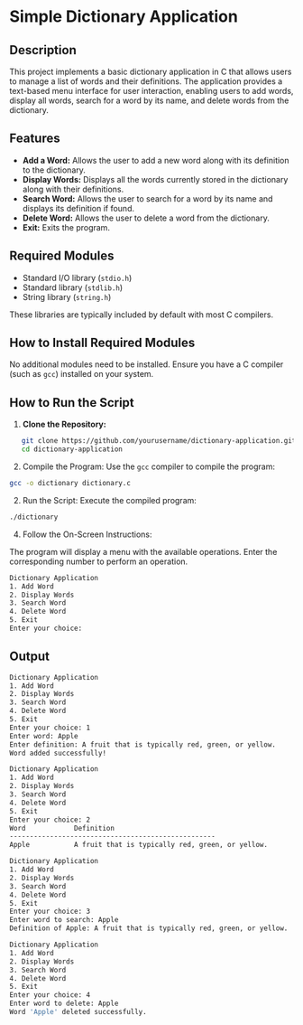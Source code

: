 # Simple Dictionary Application

## Description

This project implements a basic dictionary application in C that allows users to manage a list of words and their definitions. The application provides a text-based menu interface for user interaction, enabling users to add words, display all words, search for a word by its name, and delete words from the dictionary.

## Features

- **Add a Word:** Allows the user to add a new word along with its definition to the dictionary.
- **Display Words:** Displays all the words currently stored in the dictionary along with their definitions.
- **Search Word:** Allows the user to search for a word by its name and displays its definition if found.
- **Delete Word:** Allows the user to delete a word from the dictionary.
- **Exit:** Exits the program.

## Required Modules

- Standard I/O library (`stdio.h`)
- Standard library (`stdlib.h`)
- String library (`string.h`)

These libraries are typically included by default with most C compilers.

## How to Install Required Modules

No additional modules need to be installed. Ensure you have a C compiler (such as `gcc`) installed on your system.

## How to Run the Script

1. **Clone the Repository:**
```sh
   git clone https://github.com/yourusername/dictionary-application.git
   cd dictionary-application
```
2. Compile the Program:
Use the `gcc` compiler to compile the program:
```bash 
gcc -o dictionary dictionary.c
```
2. Run the Script:
Execute the compiled program:
```bash 
./dictionary
```

4. Follow the On-Screen Instructions:

The program will display a menu with the available operations. Enter the corresponding number to perform an operation.
```bash 
Dictionary Application
1. Add Word
2. Display Words
3. Search Word
4. Delete Word
5. Exit
Enter your choice: 
```
## Output
```bash 
Dictionary Application
1. Add Word
2. Display Words
3. Search Word
4. Delete Word
5. Exit
Enter your choice: 1
Enter word: Apple
Enter definition: A fruit that is typically red, green, or yellow.
Word added successfully!

Dictionary Application
1. Add Word
2. Display Words
3. Search Word
4. Delete Word
5. Exit
Enter your choice: 2
Word            Definition
---------------------------------------------------
Apple           A fruit that is typically red, green, or yellow.

Dictionary Application
1. Add Word
2. Display Words
3. Search Word
4. Delete Word
5. Exit
Enter your choice: 3
Enter word to search: Apple
Definition of Apple: A fruit that is typically red, green, or yellow.

Dictionary Application
1. Add Word
2. Display Words
3. Search Word
4. Delete Word
5. Exit
Enter your choice: 4
Enter word to delete: Apple
Word 'Apple' deleted successfully.
```
